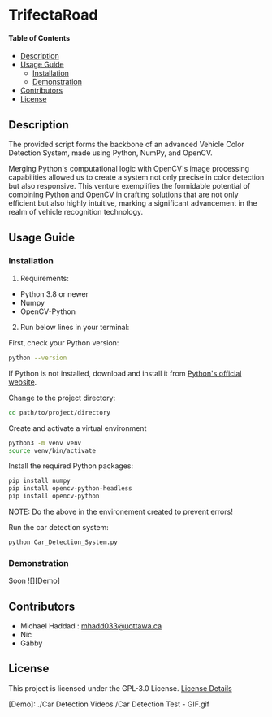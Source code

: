 # TrifectaRoad

#### Table of Contents 
- [Description](#desc)
- [Usage Guide](#inst)
  * [Installation](#inst1)
  * [Demonstration](#demo)
- [Contributors](#cont)
- [License](#lics)

<a name="desc"></a>
## Description
The provided script forms the backbone of an advanced Vehicle Color Detection System, made using Python, NumPy, and OpenCV.

Merging Python's computational logic with OpenCV's image processing capabilities allowed us to create a system not only precise in color detection but also responsive. This venture exemplifies the formidable potential of combining Python and OpenCV in crafting solutions that are not only efficient but also highly intuitive, marking a significant advancement in the realm of vehicle recognition technology.

<a name="inst"></a>
## Usage Guide
<a name="inst1"></a>
### Installation
1. Requirements:
- Python 3.8 or newer
- Numpy
- OpenCV-Python

2. Run below lines in your terminal:

First, check your Python version:
```bash
python --version
```
If Python is not installed, download and install it from [Python's official website](https://www.python.org/).

Change to the project directory:
```bash
cd path/to/project/directory
```

Create and activate a virtual environment
```bash
python3 -m venv venv 
source venv/bin/activate
```

Install the required Python packages:
```bash
pip install numpy
pip install opencv-python-headless
pip install opencv-python
```
NOTE: Do the above in the environement created to prevent errors!

Run the car detection system:
```bash
python Car_Detection_System.py
```

<a name="demo"></a>
### Demonstration
Soon
![][Demo]

<a name="cont"></a>
## Contributors
- Michael Haddad : mhadd033@uottawa.ca
- Nic
- Gabby

<a name="lics"></a>
## License
This project is licensed under the GPL-3.0 License. [License Details](../main/LICENSE)

[Demo]: ./Car Detection Videos
/Car Detection Test - GIF.gif
